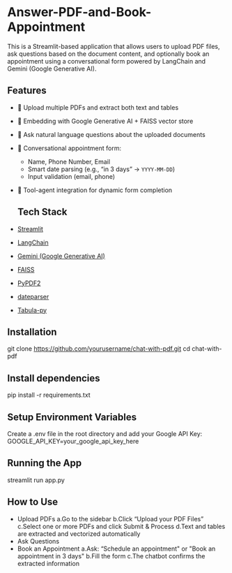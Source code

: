 # Answer-PDF-and-Book-Appointment
This is a Streamlit-based application that allows users to upload PDF files, ask questions based on the document content, and optionally book an appointment using a conversational form powered by LangChain and Gemini (Google Generative AI).

 ## Features

- 📄 Upload multiple PDFs and extract both text and tables
- 🧠 Embedding with Google Generative AI + FAISS vector store
- 💬 Ask natural language questions about the uploaded documents
- 📅 Conversational appointment form:
  - Name, Phone Number, Email
  - Smart date parsing (e.g., “in 3 days” → `YYYY-MM-DD`)
  - Input validation (email, phone)
- 🔌 Tool-agent integration for dynamic form completion

  ## Tech Stack

- [Streamlit](https://streamlit.io/)
- [LangChain](https://www.langchain.com/)
- [Gemini (Google Generative AI)](https://makersuite.google.com/)
- [FAISS](https://github.com/facebookresearch/faiss)
- [PyPDF2](https://github.com/py-pdf/PyPDF2)
- [dateparser](https://github.com/scrapinghub/dateparser)
- [Tabula-py](https://github.com/chezou/tabula-py)

## Installation
git clone https://github.com/yourusername/chat-with-pdf.git
cd chat-with-pdf


## Install dependencies
pip install -r requirements.txt

## Setup Environment Variables
Create a .env file in the root directory and add your Google API Key:
GOOGLE_API_KEY=your_google_api_key_here

## Running the App
streamlit run app.py

## How to Use
- Upload PDFs
   a.Go to the sidebar
   b.Click “Upload your PDF Files”
   c.Select one or more PDFs and click Submit & Process
   d.Text and tables are extracted and vectorized automatically
- Ask Questions
- Book an Appointment
  a.Ask: “Schedule an appointment" or "Book an appointment in 3 days"
  b.Fill the form
  c.The chatbot confirms the extracted information






